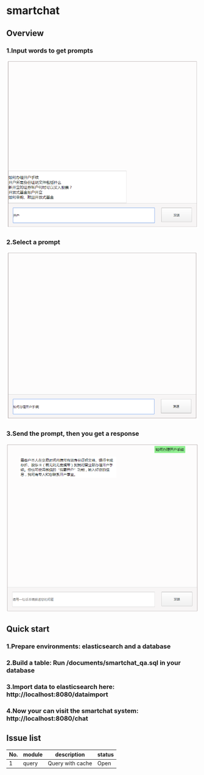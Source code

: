 # smartchat

## Overview
### 1.Input words to get prompts
![Input words to get prompts](/images/demo1.png)
### 2.Select a prompt
![Select a prompt](/images/demo2.png)
### 3.Send the prompt, then you get a response
![Send the prompt, then you get a response](/images/demo3.png)

## Quick start
### 1.Prepare environments: elasticsearch and a database
### 2.Build a table: Run /documents/smartchat_qa.sql in your database
### 3.Import data to elasticsearch here: http://localhost:8080/dataimport
### 4.Now your can visit the smartchat system: http://localhost:8080/chat

## Issue list
| No. | module| description | status |
|---|---|---|---|
| 1 | query | Query with cache | Open |
